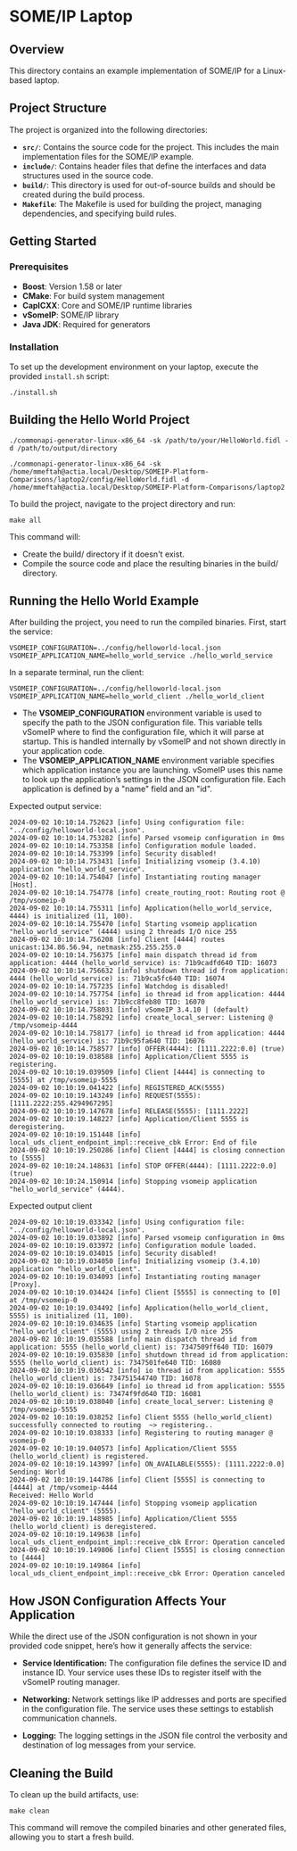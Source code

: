 # SOME/IP Laptop

## Overview
This directory contains an example implementation of SOME/IP for a Linux-based laptop.

## Project Structure

The project is organized into the following directories:

- **`src/`**: Contains the source code for the project. This includes the main implementation files for the SOME/IP example.
- **`include/`**: Contains header files that define the interfaces and data structures used in the source code.
- **`build/`**: This directory is used for out-of-source builds and should be created during the build process.
- **`Makefile`**: The Makefile is used for building the project, managing dependencies, and specifying build rules.

## Getting Started

### Prerequisites

- **Boost**: Version 1.58 or later
- **CMake**: For build system management
- **CapICXX**: Core and SOME/IP runtime libraries
- **vSomeIP**: SOME/IP library
- **Java JDK**: Required for generators

### Installation

To set up the development environment on your laptop, execute the provided `install.sh` script:

    ./install.sh

## Building the Hello World Project

    ./commonapi-generator-linux-x86_64 -sk /path/to/your/HelloWorld.fidl -d /path/to/output/directory
    
    ./commonapi-generator-linux-x86_64 -sk /home/mmeftah@actia.local/Desktop/SOMEIP-Platform-Comparisons/laptop2/config/HelloWorld.fidl -d /home/mmeftah@actia.local/Desktop/SOMEIP-Platform-Comparisons/laptop2



To build the project, navigate to the project directory and run:

    make all

This command will:

- Create the build/ directory if it doesn't exist.
- Compile the source code and place the resulting binaries in the build/ directory.

## Running the Hello World Example

After building the project, you need to run the compiled binaries. First, start the service:

    VSOMEIP_CONFIGURATION=../config/helloworld-local.json VSOMEIP_APPLICATION_NAME=hello_world_service ./hello_world_service

In a separate terminal, run the client:

    VSOMEIP_CONFIGURATION=../config/helloworld-local.json VSOMEIP_APPLICATION_NAME=hello_world_client ./hello_world_client

- The **VSOMEIP_CONFIGURATION** environment variable is used to specify the path to the JSON configuration file. This variable tells vSomeIP where to find the configuration file, which it will parse at startup. This is handled internally by vSomeIP and not shown directly in your application code.
- The **VSOMEIP_APPLICATION_NAME** environment variable specifies which application instance you are launching. vSomeIP uses this name to look up the application’s settings in the JSON configuration file. Each application is defined by a "name" field and an "id".

Expected output service:

    2024-09-02 10:10:14.752623 [info] Using configuration file: "../config/helloworld-local.json".
    2024-09-02 10:10:14.753282 [info] Parsed vsomeip configuration in 0ms
    2024-09-02 10:10:14.753358 [info] Configuration module loaded.
    2024-09-02 10:10:14.753399 [info] Security disabled!
    2024-09-02 10:10:14.753431 [info] Initializing vsomeip (3.4.10) application "hello_world_service".
    2024-09-02 10:10:14.754047 [info] Instantiating routing manager [Host].
    2024-09-02 10:10:14.754778 [info] create_routing_root: Routing root @ /tmp/vsomeip-0
    2024-09-02 10:10:14.755311 [info] Application(hello_world_service, 4444) is initialized (11, 100).
    2024-09-02 10:10:14.755470 [info] Starting vsomeip application "hello_world_service" (4444) using 2 threads I/O nice 255
    2024-09-02 10:10:14.756208 [info] Client [4444] routes unicast:134.86.56.94, netmask:255.255.255.0
    2024-09-02 10:10:14.756375 [info] main dispatch thread id from application: 4444 (hello_world_service) is: 71b9cadfd640 TID: 16073
    2024-09-02 10:10:14.756632 [info] shutdown thread id from application: 4444 (hello_world_service) is: 71b9ca5fc640 TID: 16074
    2024-09-02 10:10:14.757235 [info] Watchdog is disabled!
    2024-09-02 10:10:14.757754 [info] io thread id from application: 4444 (hello_world_service) is: 71b9cc8feb80 TID: 16070
    2024-09-02 10:10:14.758031 [info] vSomeIP 3.4.10 | (default)
    2024-09-02 10:10:14.758292 [info] create_local_server: Listening @ /tmp/vsomeip-4444
    2024-09-02 10:10:14.758177 [info] io thread id from application: 4444 (hello_world_service) is: 71b9c95fa640 TID: 16076
    2024-09-02 10:10:14.758577 [info] OFFER(4444): [1111.2222:0.0] (true)
    2024-09-02 10:10:19.038588 [info] Application/Client 5555 is registering.
    2024-09-02 10:10:19.039509 [info] Client [4444] is connecting to [5555] at /tmp/vsomeip-5555
    2024-09-02 10:10:19.041422 [info] REGISTERED_ACK(5555)
    2024-09-02 10:10:19.143249 [info] REQUEST(5555): [1111.2222:255.4294967295]
    2024-09-02 10:10:19.147678 [info] RELEASE(5555): [1111.2222]
    2024-09-02 10:10:19.148227 [info] Application/Client 5555 is deregistering.
    2024-09-02 10:10:19.151448 [info] local_uds_client_endpoint_impl::receive_cbk Error: End of file
    2024-09-02 10:10:19.250286 [info] Client [4444] is closing connection to [5555]
    2024-09-02 10:10:24.148631 [info] STOP OFFER(4444): [1111.2222:0.0] (true)
    2024-09-02 10:10:24.150914 [info] Stopping vsomeip application "hello_world_service" (4444).

Expected output client

    2024-09-02 10:10:19.033342 [info] Using configuration file: "../config/helloworld-local.json".
    2024-09-02 10:10:19.033892 [info] Parsed vsomeip configuration in 0ms
    2024-09-02 10:10:19.033972 [info] Configuration module loaded.
    2024-09-02 10:10:19.034015 [info] Security disabled!
    2024-09-02 10:10:19.034050 [info] Initializing vsomeip (3.4.10) application "hello_world_client".
    2024-09-02 10:10:19.034093 [info] Instantiating routing manager [Proxy].
    2024-09-02 10:10:19.034424 [info] Client [5555] is connecting to [0] at /tmp/vsomeip-0
    2024-09-02 10:10:19.034492 [info] Application(hello_world_client, 5555) is initialized (11, 100).
    2024-09-02 10:10:19.034635 [info] Starting vsomeip application "hello_world_client" (5555) using 2 threads I/O nice 255
    2024-09-02 10:10:19.035588 [info] main dispatch thread id from application: 5555 (hello_world_client) is: 7347509ff640 TID: 16079
    2024-09-02 10:10:19.035830 [info] shutdown thread id from application: 5555 (hello_world_client) is: 7347501fe640 TID: 16080
    2024-09-02 10:10:19.036542 [info] io thread id from application: 5555 (hello_world_client) is: 734751544740 TID: 16078
    2024-09-02 10:10:19.036649 [info] io thread id from application: 5555 (hello_world_client) is: 73474f9fd640 TID: 16081
    2024-09-02 10:10:19.038040 [info] create_local_server: Listening @ /tmp/vsomeip-5555
    2024-09-02 10:10:19.038252 [info] Client 5555 (hello_world_client) successfully connected to routing  ~> registering..
    2024-09-02 10:10:19.038333 [info] Registering to routing manager @ vsomeip-0
    2024-09-02 10:10:19.040573 [info] Application/Client 5555 (hello_world_client) is registered.
    2024-09-02 10:10:19.143997 [info] ON_AVAILABLE(5555): [1111.2222:0.0]
    Sending: World
    2024-09-02 10:10:19.144786 [info] Client [5555] is connecting to [4444] at /tmp/vsomeip-4444
    Received: Hello World
    2024-09-02 10:10:19.147444 [info] Stopping vsomeip application "hello_world_client" (5555).
    2024-09-02 10:10:19.148985 [info] Application/Client 5555 (hello_world_client) is deregistered.
    2024-09-02 10:10:19.149638 [info] local_uds_client_endpoint_impl::receive_cbk Error: Operation canceled
    2024-09-02 10:10:19.149806 [info] Client [5555] is closing connection to [4444]
    2024-09-02 10:10:19.149864 [info] local_uds_client_endpoint_impl::receive_cbk Error: Operation canceled

## How JSON Configuration Affects Your Application

While the direct use of the JSON configuration is not shown in your provided code snippet, here’s how it generally affects the service:

- **Service Identification:**
The configuration file defines the service ID and instance ID. Your service uses these IDs to register itself with the vSomeIP routing manager.

- **Networking:**
Network settings like IP addresses and ports are specified in the configuration file. The service uses these settings to establish communication channels.

- **Logging:**
The logging settings in the JSON file control the verbosity and destination of log messages from your service.

## Cleaning the Build

To clean up the build artifacts, use:

    make clean

This command will remove the compiled binaries and other generated files, allowing you to start a fresh build.
